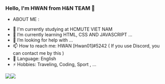 ### Hello, I'm HWAN from H&N TEAM 👋

* ABOUT ME :

- 🔭 I'm currently studying at HCMUTE VIET NAM
- 🌱 I’m currently learning HTML, CSS AND JAVASCRIPT ...
- 🤔 I’m looking for help with ...
- 📫 How to reach me: HWAN [Hwan01]#5242 ( If you use Discord, you can contact me by this )
- 🔷 Language: English
- ⚡ Hobbies: Traveling, Coding, Sport , ...

<img src="https://github-readme-stats.vercel.app/api?username=hlam812003&show_icons=true&theme=radical"><img src="https://github-readme-stats.vercel.app/api/top-langs/?username=hlam812003&layout=compact&theme=radical"> 

